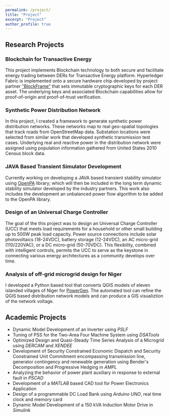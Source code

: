 ```yaml
---
permalink: /project/
title: "Project"
excerpt: "Project"
author_profile: true
---
```

## Research Projects
### Blockchain for Transactive Energy 
This project implements Blockchain technology to both secure and facilitate energy trading between DERs for Transactive Energy platform. Hyperledger Fabric is implemented onto a secure hardware chip developed by project partner ["BlockFrame"](http://www.blockframetech.com/) that sets immutable cryptographic keys for each DER asset. The underlying keys and associated Blockchain capabilities allow for proof-of-origin and proof-of-trust verification. 

### Synthetic Power Distribution Network
In this project, I created a framework to generate synthetic power distribution networks. These networks map to real geo-spatial topologies that track roads from OpenStreetMap data. Substation locations were selected from similar work that developed synthetic transmission test cases. Underlying real and reactive power in the distribution network were assigned using population information gathered from United States 2010 Census block data.

### JAVA Based Transient Simulator Development
Currently working on developing a JAVA based transient stability simulator using [OpenPA](https://github.com/powerdata/com.powerdata.openpa) library; which will then be included in the long term dynamic stability simulator developed by the industry partners. This work also includes the development an unbalanced power flow algorithm to be added to the OpenPA library.

### Design of an Universal Charge Controller
The goal of the this project was to design an Universal Charge Controller (UCC) that meets load requirements for a household or other small building up to 500W peak load capacity. Power source connections include solar photovoltaics (18-24VDC), battery storage (12-24VDC), an AC micro-grid (110/220VAC), or a DC micro-grid (50-70VDC). This flexibility, combined with intelligent controls, permits the UCC to serve as the keystone in connecting various energy architectures as a community develops over time. 

### Analysis of off-grid microgrid design for Niger
I developed a Python based tool that converts QGIS models of eleven islanded villages of Niger for [PowerGen](https://www.powergen-renewable-energy.com/). The automated tool can refine the QGIS based distribution network models and can produce a GIS visualiztion of the network voltage.


## Academic Projects
- Dynamic Model Development of an Inverter using *PSLF*
- Tuning of PSS for the Two-Area Four Machine System using *DSATools*
- Optimized Design and Quasi-Steady Time Series Analysis of a Microgrid using *DERCAM* and *XENDEE*
- Development of Security Constrained Economic Dispatch and Security Constrained Unit Commitment encompassing transmission line, generator contingency and renewable generation using Bender's Decomposition and Progressive Hedging in *AMPL*
- Analyzing the behavior of power plant auxiliary in response to external fault in *PSCAD*
- Development of a *MATLAB* based CAD tool for Power Electronics Application
- Design of a programmable DC Load Bank using *Arduino UNO*, real time clock and memory card
- Dynamic Model Development of a 150 kVA Induction Motor Drive in *Simulink*
